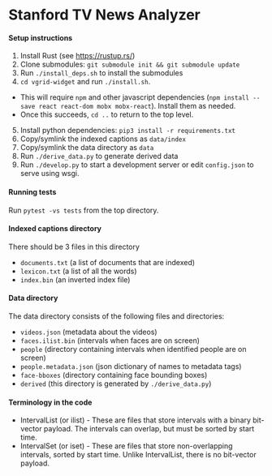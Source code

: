 # Stanford TV News Analyzer

#### Setup instructions

1. Install Rust (see https://rustup.rs/)
2. Clone submodules: `git submodule init && git submodule update`
3. Run `./install_deps.sh` to install the submodules
4. `cd vgrid-widget` and run `./install.sh`.
  - This will require `npm` and other javascript dependencies
    (`npm install --save react react-dom mobx mobx-react`).
    Install them as needed.
  - Once this succeeds, `cd ..` to return to the top level.
5. Install python dependencies: `pip3 install -r requirements.txt`
6. Copy/symlink the indexed captions as `data/index`
7. Copy/symlink the data directory as `data`
8. Run `./derive_data.py` to generate derived data
9. Run `./develop.py` to start a development server or edit `config.json` to
   serve using wsgi.

#### Running tests

Run `pytest -vs tests` from the top directory.

#### Indexed captions directory

There should be 3 files in this directory

 - `documents.txt` (a list of documents that are indexed)
 - `lexicon.txt` (a list of all the words)
 - `index.bin` (an inverted index file)

#### Data directory

The data directory consists of the following files and directories:

 - `videos.json` (metadata about the videos)
 - `faces.ilist.bin` (intervals when faces are on screen)
 - `people` (directory containing intervals when identified people are on screen)
 - `people.metadata.json` (json dictionary of names to metadata tags)
 - `face-bboxes` (directory containing face bounding boxes)
 - `derived` (this directory is generated by `./derive_data.py`)

#### Terminology in the code
 - IntervalList (or ilist) - These are files that store intervals with a binary
   bit-vector payload. The intervals can overlap, but must be sorted by start
   time.
 - IntervalSet (or iset) - These are files that store non-overlapping intervals,
   sorted by start time. Unlike IntervalList, there is no bit-vector payload.
